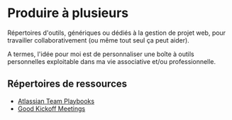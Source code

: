 # Produire à plusieurs

Répertoires d'outils, génériques ou dédiés à la gestion de projet web, pour travailler collaborativement \(ou même tout seul ça peut aider\).

A termes, l'idée pour moi est de personnaliser une boîte à outils personnelles exploitable dans ma vie associative et/ou professionnelle.

## Répertoires de ressources

* [Atlassian Team Playbooks](https://www.atlassian.com/team-playbook/plays)
* [Good Kickoff Meetings](http://goodkickoffmeetings.com/)



